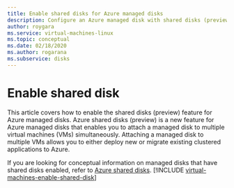 ```yaml
---
title: Enable shared disks for Azure managed disks
description: Configure an Azure managed disk with shared disks (preview) so that you can share it across multiple VMs
author: roygara
ms.service: virtual-machines-linux
ms.topic: conceptual
ms.date: 02/18/2020
ms.author: rogarana
ms.subservice: disks
---
```


# Enable shared disk

This article covers how to enable the shared disks (preview) feature for Azure managed disks. Azure shared disks (preview) is a new feature for Azure managed disks that enables you to attach a managed disk to multiple virtual machines (VMs) simultaneously. Attaching a managed disk to multiple VMs allows you to either deploy new or migrate existing clustered applications to Azure. 

If you are looking for conceptual information on managed disks that have shared disks enabled, refer to [Azure shared disks](disks-shared.md).
[!INCLUDE [virtual-machines-enable-shared-disk](../../../includes/virtual-machines-enable-shared-disk.md)]